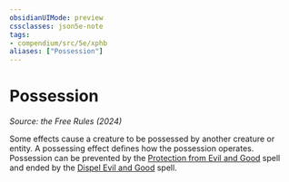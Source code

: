 ```yaml
---
obsidianUIMode: preview
cssclasses: json5e-note
tags:
- compendium/src/5e/xphb
aliases: ["Possession"]
---
```

# Possession
*Source: the Free Rules (2024)* 

Some effects cause a creature to be possessed by another creature or entity. A possessing effect defines how the possession operates. Possession can be prevented by the [Protection from Evil and Good](compendium/spells/protection-from-evil-and-good-xphb.md) spell and ended by the [Dispel Evil and Good](compendium/spells/dispel-evil-and-good-xphb.md) spell.